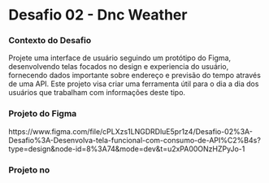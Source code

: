 # Desafio 02 - Dnc Weather
<h3><b>Contexto do Desafio</b></h3>
<p>Projete uma interface de usuário seguindo um protótipo do
Figma, desenvolvendo telas focados no design e experiencia
do usuário, fornecendo dados importante sobre endereço e
previsão do tempo através de uma API. Este projeto visa criar
uma ferramenta útil para o dia a dia dos usuários que
trabalham com informações deste tipo.</p>
<h3><b>Projeto do Figma</b></h3>
https://www.figma.com/file/cPLXzs1LNGDRDluE5pr1z4/Desafio-02%3A-Desafio%3A-Desenvolva-tela-funcional-com-consumo-de-API%C2%B4s?type=design&node-id=8%3A74&mode=dev&t=u2xPA00ONzHZPyJo-1
<h3><b>Projeto no </b></h3>


